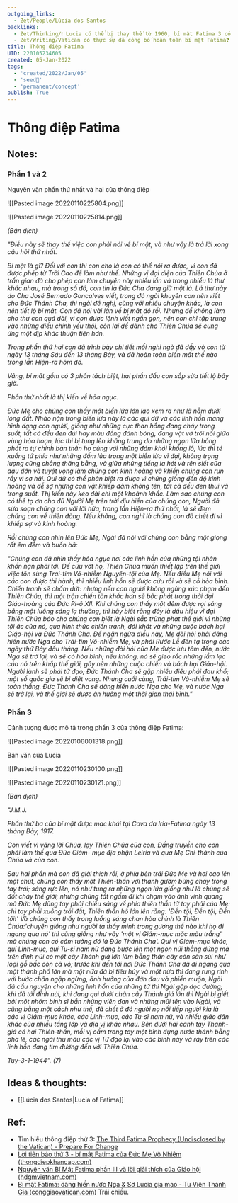 ```yaml
---
outgoing_links:
  - Zet/People/Lúcia dos Santos
backlinks:
  - Zet/Thinking/❕ Lucia có thể bị thay thế từ 1960, bí mật Fatima 3 có thể không đúng
  - Zet/Writing/Vatican có thực sự đã công bố hoàn toàn bí mật Fatima❓
title: Thông điệp Fatima
UID: 220105234605
created: 05-Jan-2022
tags:
  - 'created/2022/Jan/05'
  - 'seed🥜'
  - 'permanent/concept'
publish: True
---
```

# Thông điệp Fatima

## Notes:

### Phần 1 và 2

Nguyên văn phần thứ nhất và hai của thông điệp

![[Pasted image 20220110225804.png]]

![[Pasted image 20220110225814.png]]

_(Bản dịch)_

_"Ðiều này sẽ thay thế việc con phải nói về bí mật, và như vậy là trả lời xong câu hỏi thứ nhất._

_Bí mật là gì? Ðối với con thì con cho là con có thể nói ra được, vì con đã được phép từ Trời Cao để làm như thế. Những vị đại diện của Thiên Chúa ở trần gian đã cho phép con làm chuyện này nhiều lần và trong nhiều lá thư khác nhau, mà trong số đó, con tin là Ðức Cha đang giữ một lá. Lá thư này do Cha José Bernado Goncalves viết, trong đó ngài khuyên con nên viết cho Ðức Thánh Cha, thì ngài đề nghị, cùng với nhiều chuyện khác, là con nên tiết lộ bí mật. Con đã nói vài lần về bí mật đó rồi. Nhưng để không làm cho thư con quá dài, vì con được lệnh viết ngắn gọn, nên con chỉ tập trung vào những điều chính yếu thôi, còn lại để dành cho Thiên Chúa sẽ cung ứng một dịp khác thuận tiện hơn._

_Trong phần thứ hai con đã trình bày chi tiết mối nghi ngờ đã dầy vò con từ ngày 13 tháng Sáu đến 13 tháng Bảy, và đã hoàn toàn biến mất thế nào trong lần Hiện-ra hôm đó._

_Vâng, bí mật gồm có 3 phần tách biệt, hai phần đầu con sắp sửa tiết lộ bây giờ._

_Phần thứ nhất là thị kiến về hỏa ngục._

_Ðức Mẹ cho chúng con thấy một biển lửa lớn lao xem ra như là nằm dưới lòng đất. Nhào nặn trong biển lửa này là các quỉ dữ và các linh hồn mang hình dạng con người, giống như những cục than hồng đang cháy trong suốt, tất cả đều đen đủi hay màu đồng đánh bóng, đang vật vờ trôi nổi giữa vùng hỏa hoạn, lúc thì bị tung lên không trung do những ngọn lửa hồng phát ra tự chính bản thân họ cùng với những đám khói khổng lồ, lúc thì té xuống tứ phía như những đốm lửa trong một biển lửa vĩ đại, không trọng lượng cũng chẳng thăng bằng, và giữa những tiếng la hét và rên siết của đau đớn và tuyệt vọng làm chúng con kinh hoàng và khiến chúng con run rẩy vì sợ hãi. Quỉ dữ có thể phân biệt ra được vì chúng giống đến độ kinh hoàng và dễ sợ những con vật khiếp đảm không tên, tất cả đều đen thui và trong suốt. Thị kiến này kéo dài chỉ một khoảnh khắc. Làm sao chúng con có thể tạ ơn cho đủ Người Mẹ trên trời dịu hiền của chúng con, Người đã sửa soạn chúng con với lời hứa, trong lần Hiện-ra thứ nhất, là sẽ đem chúng con về thiên đàng. Nếu không, con nghĩ là chúng con đã chết đi vì khiếp sợ và kinh hoàng._

_Rồi chúng con nhìn lên Ðức Mẹ, Ngài đã nói với chúng con bằng một giọng rất êm đềm và buồn bã:_ 

_"Chúng con đã nhìn thấy hỏa ngục nơi các linh hồn của những tội nhân khốn nạn phải tới. Ðể cứu vớt họ, Thiên Chúa muốn thiết lập trên thế giới việc tôn sùng Trái-tim Vô-nhiễm Nguyên-tội của Mẹ. Nếu điều Mẹ nói với các con được thi hành, thì nhiều linh hồn sẽ được cứu rỗi và sẽ có hòa bình. Chiến tranh sẽ chấm dứt: nhưng nếu con người không ngừng xúc phạm đến Thiên Chúa, thì một trận chiến tàn khốc hơn sẽ bộc phát trong thời đại Giáo-hoàng của Ðức Pi-ô XII. Khi chúng con thấy một đêm được rọi sáng bằng một luồng sáng lạ thường, thì hãy biết rằng đây là dấu hiệu vĩ đại Thiên Chúa báo cho chúng con biết là Ngài sắp trừng phạt thế giới vì những tội ác của nó, qua hình thức chiến tranh, đói khát và những cuộc bách hại Giáo-hội và Ðức Thánh Cha. Ðể ngăn ngừa điều này, Mẹ đòi hỏi phải dâng hiến nước Nga cho Trái-tim Vô-nhiễm Mẹ, và phải Rước Lễ đền tạ trong các ngày thứ Bảy đầu tháng. Nếu những đòi hỏi của Mẹ được lưu tâm đến, nước Nga sẽ trở lại, và sẽ có hòa bình; nếu không, nó sẽ gieo rắc những lầm lạc của nó trên khắp thế giới, gây nên những cuộc chiến và bách hại Giáo-hội. Người lành sẽ phải tử đạo; Ðức Thánh Cha sẽ gặp nhiều điều phải đau khổ; một số quốc gia sẽ bị diệt vong. Nhưng cuối cùng, Trái-tim Vô-nhiễm Mẹ sẽ toàn thắng. Ðức Thánh Cha sẽ dâng hiến nước Nga cho Mẹ, và nước Nga sẽ trở lại, và thế giới sẽ được ân hưởng một thời gian thái bình."_

### Phần 3
Cảnh tượng được mô tả trong phần 3 của thông điệp Fatima:

![[Pasted image 20220106001318.png]]

Bản văn của Lucia

![[Pasted image 20220110230100.png]]

![[Pasted image 20220110230121.png]]

_(Bản dịch)_

_"J.M.J._

_Phần thứ ba của bí mật được mạc khải tại Cova da Iria-Fatima ngày 13 tháng Bảy, 1917._

_Con viết vì vâng lời Chúa, lạy Thiên Chúa của con, Ðấng truyền cho con phải làm thế qua Ðức Giám- mục địa phận Leiria và qua Mẹ Chí-thánh của Chúa và của con._

_Sau hai phần mà con đã giải thích rồi, ở phía bên trái Ðức Mẹ và hơi cao lên một chút, chúng con thấy một Thiên-thần với thanh gươm bừng cháy trong tay trái; sáng rực lên, nó như tung ra những ngọn lửa giống như là chúng sẽ đốt cháy thế giới; nhưng chúng tắt ngấm đi khi chạm vào ánh vinh quang mà Ðức Mẹ dùng tay phải chiếu sáng về phía thiên thần từ tay phải của Mẹ: chỉ tay phải xuống trái đất, Thiên thần hô lớn lên rằng: 'Ðền tội, Ðền tội, Ðền tội!' Và chúng con thấy trong luồng sáng chan hòa chính là Thiên Chúa:'chuyện giống như người ta thấy mình trong gương thế nào khi họ đi ngang qua nó' thì cũng giống như vậy 'một vị Giám-mục mặc màu trắng' mà chúng con có cảm tưởng đó là Ðức Thánh Cha'. Quí vị Giám-mục khác, quí Linh-mục, quí Tu-sĩ nam nữ đang bước lên một ngọn núi thẳng đứng mà trên đỉnh núi có một cây Thánh giá lớn làm bằng thân cây còn sần sùi như loại gỗ bấc còn cả vỏ; trước khi đến tới nơi Ðức Thánh Cha đã đi ngang qua một thành phố lớn mà một nửa đã bị tiêu hủy và một nửa thì đang rung rinh với bước chân ngập ngừng, ảnh hưởng của đớn đau và phiền muộn, Ngài đã cầu nguyện cho những linh hồn của những tử thi Ngài gặp dọc đường; khi đã tới đỉnh núi, khi đang quì dưới chân cây Thánh giá lớn thì Ngài bị giết bởi một nhóm binh sĩ bắn những viên đạn và những mũi tên vào Ngài, và cũng bằng một cách như thế, đã chết ở đó người nọ nối tiếp người kia là các vị Giám-mục khác, các Linh-mục, các Tu-sĩ nam nữ, và nhiều giáo dân khác của nhiều tầng lớp và địa vị khác nhau. Bên dưới hai cánh tay Thánh-giá có hai Thiên-thần, mỗi vị cầm trong tay một bình đựng nước thánh bằng pha lê, các ngài thu máu các vị Tử đạo lại vào các bình này và rảy trên các linh hồn đang tìm đường đến với Thiên Chúa._ 

_Tuy-3-1-1944". (7)_

## Ideas & thoughts:
- [[Lúcia dos Santos|Lucia of Fatima]]
## Ref:
- Tìm hiểu thông điệp thứ 3: [The Third Fatima Prophecy (Undisclosed by the Vatican) - Prepare For Change](https://prepareforchange.net/2018/08/30/the-third-fatima-prophecy-undisclosed-by-the-vatican/)
- [Lời tiên báo thứ 3 - bí mật Fatima của Đức Mẹ Vô Nhiễm (thongdiepkhancap.com)](https://thongdiepkhancap.com/loi-tien-bao-thu-3-bi-mat-fatima.html)
- [Nguyên văn Bí Mật Fatima phần III và lời giải thích của Giáo hội (hdgmvietnam.com)](https://hdgmvietnam.com/chi-tiet/nguyen-van-bi-mat-fatima-phan-iii-va-loi-giai-thich-cua-giao-hoi-39579)
- [Bí mật Fatima: dâng hiến nước Nga & Sơ Lucia giả mạo - Tu Viện Thánh Gia (conggiaovatican.com)](https://conggiaovatican.com/fatima-so-lucia-gia-mao/) Trái chiều.
